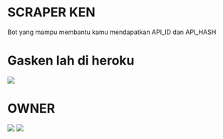 # SCRAPER KEN

Bot yang mampu membantu kamu mendapatkan API_ID dan API_HASH

# Gasken lah di heroku

<a href="https://heroku.com/deploy?template=https://github.com/kenkannih/scraper-ken"><img src="https://img.shields.io/badge/BUAT DI HEROKU-blue?style=for-the-badge&logo=heroku" /></a>

# OWNER

<a href="https://t.me/kenkanasw"><img src="https://img.shields.io/badge/KEN KAN-black?style=for-the-badge&logo=telegram" /></a>
<a href="https://t.me/kenkanrobot"><img src="https://img.shields.io/badge/DEMO-BOT-gold?style=for-the-badge&logo=telegram" /></a>

